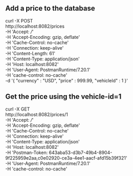 
## Add a price to the database

curl -X POST \
  http://localhost:8082/prices \
  -H 'Accept: */*' \
  -H 'Accept-Encoding: gzip, deflate' \
  -H 'Cache-Control: no-cache' \
  -H 'Connection: keep-alive' \
  -H 'Content-Length: 61' \
  -H 'Content-Type: application/json' \
  -H 'Host: localhost:8082' \
  -H 'User-Agent: PostmanRuntime/7.20.1' \
  -H 'cache-control: no-cache' \
  -d '{ 
	"currency" : "USD",
	"price" : 999.99,
	"vehicleId" : 1
}'


## Get the price using the vehicle-id=1

curl -X GET \
  http://localhost:8082/prices/1 \
  -H 'Accept: */*' \
  -H 'Accept-Encoding: gzip, deflate' \
  -H 'Cache-Control: no-cache' \
  -H 'Connection: keep-alive' \
  -H 'Content-Type: application/json' \
  -H 'Host: localhost:8082' \
  -H 'Postman-Token: 643aba53-d3b7-49b4-8904-9f225959e2aa,c0e02920-ce3a-4ee1-aacf-afd15b39f321' \
  -H 'User-Agent: PostmanRuntime/7.20.1' \
  -H 'cache-control: no-cache'
